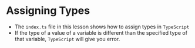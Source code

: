 # Assigning Types
- The `index.ts` file in this lesson shows how to assign types in `TypeScript`
- If the type of a value of a variable is different than the specified type of that variable, `TypeScript` will give you error.